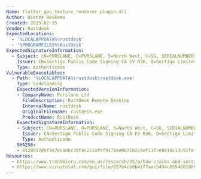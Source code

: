 ```yaml
---
Name: flutter_gpu_texture_renderer_plugin.dll
Author: Wietze Beukema
Created: 2025-02-15
Vendor: Rustdesk
ExpectedLocations:
  - '%LOCALAPPDATA%\rustdesk'
  - '%PROGRAMFILES%\RustDesk'
ExpectedSignatureInformation:
  - Subject: CN=PURSLANE, O=PURSLANE, S=North West, C=SG, SERIALNUMBER=53481265A
    Issuer: CN=Sectigo Public Code Signing CA EV R36, O=Sectigo Limited, C=GB
    Type: Authenticode
VulnerableExecutables:
  - Path: '%LOCALAPPDATA%\rustdesk\rustdesk.exe'
    Type: Sideloading
    ExpectedVersionInformation:
    - CompanyName: Purslane Ltd
      FileDescription: RustDesk Remote Desktop
      InternalName: rustdesk
      OriginalFilename: rustdesk.exe
      ProductName: RustDesk
    ExpectedSignatureInformation:
    - Subject: CN=PURSLANE, O=PURSLANE, S=North West, C=SG, SERIALNUMBER=53481265A
      Issuer: CN=Sectigo Public Code Signing CA EV R36, O=Sectigo Limited, C=GB
      Type: Authenticode
    SHA256:
    - 8128917d9f3e7ecabbc39f4c221afdf9171ee8b71b2c0ef11fce8e14c13c91fe
Resources:
  - https://www.trendmicro.com/en_us/research/25/a/how-cracks-and-installers-bring-malware-to-your-device.html
  - https://www.virustotal.com/gui/file/857e4cb0b41f7aac5494c8554601888c1c82202de3dab7258b2ff322bc94ca43
---
```



